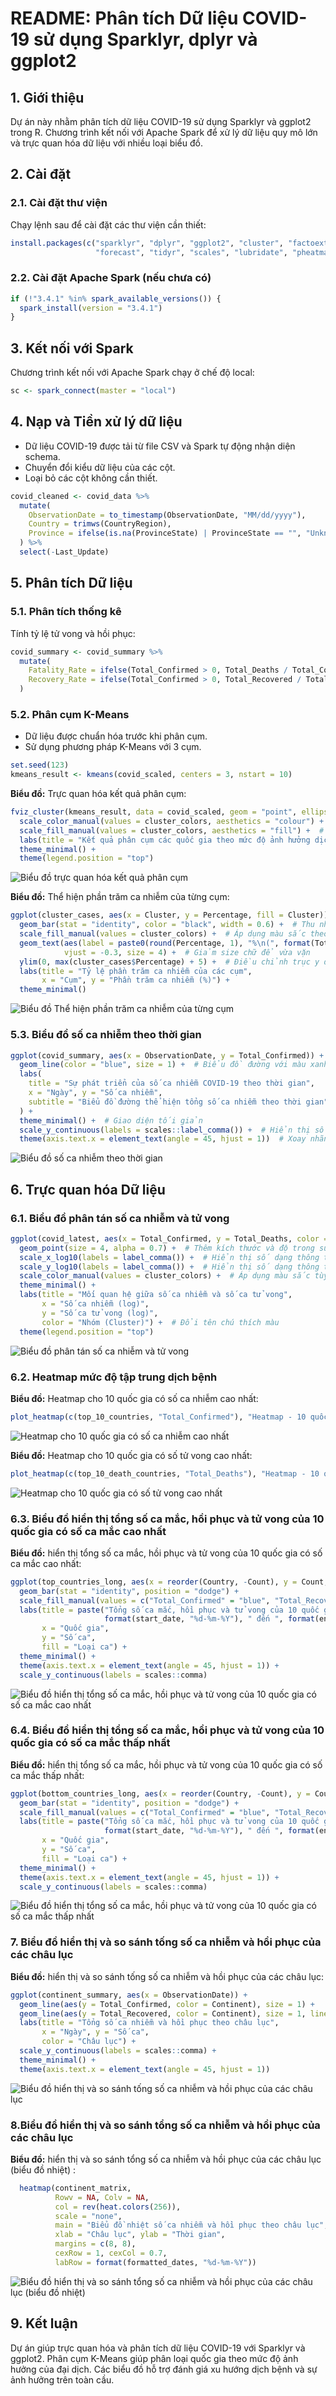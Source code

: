 # README: Phân tích Dữ liệu COVID-19 sử dụng Sparklyr, dplyr và ggplot2

## 1. Giới thiệu

Dự án này nhằm phân tích dữ liệu COVID-19 sử dụng Sparklyr và ggplot2 trong R. Chương trình kết nối với Apache Spark để xử lý dữ liệu quy mô lớn và trực quan hóa dữ liệu với nhiều loại biểu đồ.

## 2. Cài đặt

### 2.1. Cài đặt thư viện

Chạy lệnh sau để cài đặt các thư viện cần thiết:

```r
install.packages(c("sparklyr", "dplyr", "ggplot2", "cluster", "factoextra",
                   "forecast", "tidyr", "scales", "lubridate", "pheatmap", "countrycode"))
```

### 2.2. Cài đặt Apache Spark (nếu chưa có)

```r
if (!"3.4.1" %in% spark_available_versions()) {
  spark_install(version = "3.4.1")
}
```

## 3. Kết nối với Spark

Chương trình kết nối với Apache Spark chạy ở chế độ local:

```r
sc <- spark_connect(master = "local")
```

## 4. Nạp và Tiền xử lý dữ liệu

- Dữ liệu COVID-19 được tải từ file CSV và Spark tự động nhận diện schema.
- Chuyển đổi kiểu dữ liệu của các cột.
- Loại bỏ các cột không cần thiết.

```r
covid_cleaned <- covid_data %>%
  mutate(
    ObservationDate = to_timestamp(ObservationDate, "MM/dd/yyyy"),
    Country = trimws(CountryRegion),
    Province = ifelse(is.na(ProvinceState) | ProvinceState == "", "Unknown", ProvinceState)
  ) %>%
  select(-Last_Update)
```

## 5. Phân tích Dữ liệu

### 5.1. Phân tích thống kê

Tính tỷ lệ tử vong và hồi phục:

```r
covid_summary <- covid_summary %>%
  mutate(
    Fatality_Rate = ifelse(Total_Confirmed > 0, Total_Deaths / Total_Confirmed, 0),
    Recovery_Rate = ifelse(Total_Confirmed > 0, Total_Recovered / Total_Confirmed, 0)
  )
```

### 5.2. Phân cụm K-Means

- Dữ liệu được chuẩn hóa trước khi phân cụm.
- Sử dụng phương pháp K-Means với 3 cụm.

```r
set.seed(123)
kmeans_result <- kmeans(covid_scaled, centers = 3, nstart = 10)
```

**Biểu đồ:** Trực quan hóa kết quả phân cụm:

```r
fviz_cluster(kmeans_result, data = covid_scaled, geom = "point", ellipse.type = "convex") +
  scale_color_manual(values = cluster_colors, aesthetics = "colour") +  # Gán màu đúng
  scale_fill_manual(values = cluster_colors, aesthetics = "fill") +  # Đảm bảo màu cũng áp dụng cho fill
  labs(title = "Kết quả phân cụm các quốc gia theo mức độ ảnh hưởng dịch COVID-19") +
  theme_minimal() +
  theme(legend.position = "top")
```

![Biểu đồ trực quan hóa kết quả phân cụm](image\image1.png)

**Biểu đồ:** Thể hiện phần trăm ca nhiễm của từng cụm:

```r
ggplot(cluster_cases, aes(x = Cluster, y = Percentage, fill = Cluster)) +
  geom_bar(stat = "identity", color = "black", width = 0.6) +  # Thu nhỏ chiều rộng cột
  scale_fill_manual(values = cluster_colors) +  # Áp dụng màu sắc theo cụm
  geom_text(aes(label = paste0(round(Percentage, 1), "%\n(", format(Total_Cases, big.mark = "."), " ca)")),
            vjust = -0.3, size = 4) +  # Giảm size chữ để vừa vặn
  ylim(0, max(cluster_cases$Percentage) + 5) +  # Điều chỉnh trục y để nhãn không bị cắt
  labs(title = "Tỷ lệ phần trăm ca nhiễm của các cụm",
       x = "Cụm", y = "Phần trăm ca nhiễm (%)") +
  theme_minimal()
```

![Biểu đồ Thể hiện phần trăm ca nhiễm của từng cụm](image\image2.png)

### 5.3. Biểu đồ số ca nhiễm theo thời gian

```r
ggplot(covid_summary, aes(x = ObservationDate, y = Total_Confirmed)) +
  geom_line(color = "blue", size = 1) +  # Biểu đồ đường với màu xanh dương
  labs(
    title = "Sự phát triển của số ca nhiễm COVID-19 theo thời gian",
    x = "Ngày", y = "Số ca nhiễm",
    subtitle = "Biểu đồ đường thể hiện tổng số ca nhiễm theo thời gian"
  ) +
  theme_minimal() +  # Giao diện tối giản
  scale_y_continuous(labels = scales::label_comma()) +  # Hiển thị số theo định dạng thông thường
  theme(axis.text.x = element_text(angle = 45, hjust = 1))  # Xoay nhãn trục X cho dễ đọc
```

![Biểu đồ số ca nhiễm theo thời gian](image\image3.png)

## 6. Trực quan hóa Dữ liệu

### 6.1. Biểu đồ phân tán số ca nhiễm và tử vong

```r
ggplot(covid_latest, aes(x = Total_Confirmed, y = Total_Deaths, color = as.factor(Cluster))) +
  geom_point(size = 4, alpha = 0.7) +  # Thêm kích thước và độ trong suốt cho các điểm
  scale_x_log10(labels = label_comma()) +  # Hiển thị số dạng thông thường trên trục x
  scale_y_log10(labels = label_comma()) +  # Hiển thị số dạng thông thường trên trục y
  scale_color_manual(values = cluster_colors) +  # Áp dụng màu sắc tùy chỉnh
  theme_minimal() +
  labs(title = "Mối quan hệ giữa số ca nhiễm và số ca tử vong",
       x = "Số ca nhiễm (log)",
       y = "Số ca tử vong (log)",
       color = "Nhóm (Cluster)") +  # Đổi tên chú thích màu
  theme(legend.position = "top")
```

![Biểu đồ phân tán số ca nhiễm và tử vong](image\image4.png)

### 6.2. Heatmap mức độ tập trung dịch bệnh

**Biểu đồ:** Heatmap cho 10 quốc gia có số ca nhiễm cao nhất:

```r
plot_heatmap(c(top_10_countries, "Total_Confirmed"), "Heatmap - 10 quốc gia nhiễm cao nhất", "Total_Confirmed", "Total_Confirmed")
```

![Heatmap cho 10 quốc gia có số ca nhiễm cao nhất](image\image5.png)

**Biểu đồ:** Heatmap cho 10 quốc gia có số tử vong cao nhất:

```r
plot_heatmap(c(top_10_death_countries, "Total_Deaths"), "Heatmap - 10 quốc gia có số ca tử vong cao nhất", "Total_Deaths", "Total_Deaths")
```

![Heatmap cho 10 quốc gia có số tử vong cao nhất](image\image6.png)

### 6.3. Biểu đồ hiển thị tổng số ca mắc, hồi phục và tử vong của 10 quốc gia có số ca mắc cao nhất

**Biểu đồ:** hiển thị tổng số ca mắc, hồi phục và tử vong của 10 quốc gia có số ca mắc cao nhất:

```r
ggplot(top_countries_long, aes(x = reorder(Country, -Count), y = Count, fill = Case_Type)) +
  geom_bar(stat = "identity", position = "dodge") +
  scale_fill_manual(values = c("Total_Confirmed" = "blue", "Total_Recovered" = "green", "Total_Deaths" = "red")) +
  labs(title = paste("Tổng số ca mắc, hồi phục và tử vong của 10 quốc gia có số ca mắc cao nhất (",
                     format(start_date, "%d-%m-%Y"), " đến ", format(end_date, "%d-%m-%Y"), ")"),
       x = "Quốc gia",
       y = "Số ca",
       fill = "Loại ca") +
  theme_minimal() +
  theme(axis.text.x = element_text(angle = 45, hjust = 1)) +
  scale_y_continuous(labels = scales::comma)
```

![Biểu đồ hiển thị tổng số ca mắc, hồi phục và tử vong của 10 quốc gia có số ca mắc cao nhất](image\image7.png)

### 6.4. Biểu đồ hiển thị tổng số ca mắc, hồi phục và tử vong của 10 quốc gia có số ca mắc thấp nhất

**Biểu đồ:** hiển thị tổng số ca mắc, hồi phục và tử vong của 10 quốc gia có số ca mắc thấp nhất:

```r
ggplot(bottom_countries_long, aes(x = reorder(Country, -Count), y = Count, fill = Case_Type)) +
  geom_bar(stat = "identity", position = "dodge") +
  scale_fill_manual(values = c("Total_Confirmed" = "blue", "Total_Recovered" = "green", "Total_Deaths" = "red")) +
  labs(title = paste("Tổng số ca mắc, hồi phục và tử vong của 10 quốc gia có số ca mắc thấp nhất (",
                     format(start_date, "%d-%m-%Y"), " đến ", format(end_date, "%d-%m-%Y"), ")"),
       x = "Quốc gia",
       y = "Số ca",
       fill = "Loại ca") +
  theme_minimal() +
  theme(axis.text.x = element_text(angle = 45, hjust = 1)) +
  scale_y_continuous(labels = scales::comma)
```

![Biểu đồ hiển thị tổng số ca mắc, hồi phục và tử vong của 10 quốc gia có số ca mắc thấp nhất](image\image8.png)

### 7. Biểu đồ hiển thị và so sánh tống số ca nhiễm và hồi phục của các châu lục

**Biểu đồ:** hiển thị và so sánh tống số ca nhiễm và hồi phục của các châu lục:

```r
ggplot(continent_summary, aes(x = ObservationDate)) +
  geom_line(aes(y = Total_Confirmed, color = Continent), size = 1) +
  geom_line(aes(y = Total_Recovered, color = Continent), size = 1, linetype = "dashed") +
  labs(title = "Tổng số ca nhiễm và hồi phục theo châu lục",
       x = "Ngày", y = "Số ca",
       color = "Châu lục") +
  scale_y_continuous(labels = scales::comma) +
  theme_minimal() +
  theme(axis.text.x = element_text(angle = 45, hjust = 1))
```

![Biểu đồ hiển thị và so sánh tống số ca nhiễm và hồi phục của các châu lục](image\image9.png)

### 8.Biểu đồ hiển thị và so sánh tổng số ca nhiễm và hồi phục của các châu lục

**Biểu đồ:** hiển thị và so sánh tổng số ca nhiễm và hồi phục của các châu lục (biểu đồ nhiệt)
:

```r
  heatmap(continent_matrix,
          Rowv = NA, Colv = NA,
          col = rev(heat.colors(256)),
          scale = "none",
          main = "Biểu đồ nhiệt số ca nhiễm và hồi phục theo châu lục",
          xlab = "Châu lục", ylab = "Thời gian",
          margins = c(8, 8),
          cexRow = 1, cexCol = 0.7,
          labRow = format(formatted_dates, "%d-%m-%Y"))
```

![Biểu đồ hiển thị và so sánh tổng số ca nhiễm và hồi phục của các châu lục (biểu đồ nhiệt)](image\image10.png)

## 9. Kết luận

Dự án giúp trực quan hóa và phân tích dữ liệu COVID-19 với Sparklyr và ggplot2. Phân cụm K-Means giúp phân loại quốc gia theo mức độ ảnh hưởng của đại dịch. Các biểu đồ hỗ trợ đánh giá xu hướng dịch bệnh và sự ảnh hưởng trên toàn cầu.
